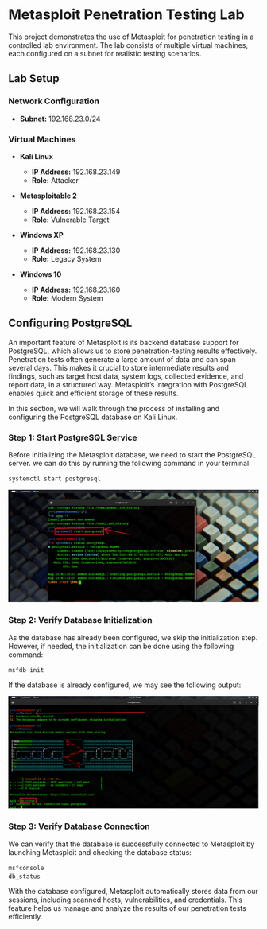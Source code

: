 # Metasploit Penetration Testing Lab

This project demonstrates the use of Metasploit for penetration testing in a controlled lab environment. The lab consists of multiple virtual machines, each configured on a subnet for realistic testing scenarios.

## Lab Setup

### Network Configuration
- **Subnet:** 192.168.23.0/24

### Virtual Machines
- **Kali Linux**
  - **IP Address:** 192.168.23.149
  - **Role:** Attacker
  
- **Metasploitable 2**
  - **IP Address:** 192.168.23.154
  - **Role:** Vulnerable Target
  
- **Windows XP**
  - **IP Address:** 192.168.23.130
  - **Role:** Legacy System
  
- **Windows 10**
  - **IP Address:** 192.168.23.160
  - **Role:** Modern System

## Configuring PostgreSQL

An important feature of Metasploit is its backend database support for PostgreSQL, which allows us to store penetration-testing results effectively. Penetration tests often generate a large amount of data and can span several days. This makes it crucial to store intermediate results and findings, such as target host data, system logs, collected evidence, and report data, in a structured way. Metasploit’s integration with PostgreSQL enables quick and efficient storage of these results.

In this section, we will walk through the process of installing and configuring the PostgreSQL database on Kali Linux.

### Step 1: Start PostgreSQL Service

Before initializing the Metasploit database, we need to start the PostgreSQL server. we can do this by running the following command in your terminal:

```bash
systemctl start postgresql
```

![hostonly](cap/start.png)

### Step 2: Verify Database Initialization

As the database has already been configured, we skip the initialization step. However, if needed, the initialization can be done using the following command:

```bash
msfdb init
```

If the database is already configured, we may see the following output:

![hostonly](cap/database.png)

### Step 3: Verify Database Connection

We can verify that the database is successfully connected to Metasploit by launching Metasploit and checking the database status:

```bash
msfconsole
db_status
```

With the database configured, Metasploit automatically stores data from our sessions, including scanned hosts, vulnerabilities, and credentials. This feature helps us manage and analyze the results of our penetration tests efficiently.

